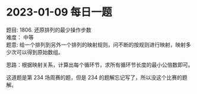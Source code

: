 # 2023-01-09 每日一题


题目: 1806. 还原排列的最少操作步数  
难度： 中等    
题意: 给一个排列到另外一个排列的映射规则，问不断的按规则进行映射，映射多少次可以得到原始数组。  


思路：根据映射关系，计算出每个循环节，求所有循环节长度的最小公倍数即可。  



这道题是第 234 场周赛的题，但是 234 的题解忘记写了，所以没这个比赛的题解。  